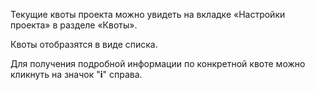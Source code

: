 Текущие квоты проекта можно увидеть на вкладке «Настройки проекта» в разделе «Квоты».

Квоты отобразятся в виде списка.

Для получения подробной информации по конкретной квоте можно кликнуть на значок "**i**" справа.
